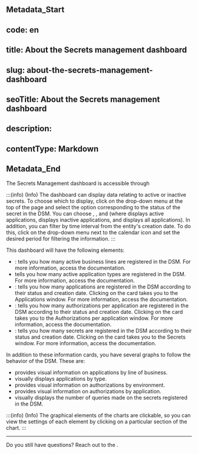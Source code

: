 ## Metadata_Start 
## code: en
## title: About the Secrets management dashboard 
## slug: about-the-secrets-management-dashboard 
## seoTitle: About the Secrets management dashboard 
## description:  
## contentType: Markdown 
## Metadata_End
The Secrets Management dashboard is accessible through 

:::(info) (Info)
The dashboard can display data relating to active or inactive secrets. To choose which to display, click on the drop-down menu at the top of the page and select the option corresponding to the status of the secret in the DSM. You can choose , , and  (where  displays active applications,  displays inactive applications, and  displays all applications). In addition, you can filter by time interval from the entity's creation date. To do this, click on the drop-down menu next to the calendar icon and set the desired period for filtering the information.
:::

This dashboard will have the following elements:

* : tells you how many active business lines are registered in the DSM. For more information, access the  documentation.
*  tells you how many active application types are registered in the DSM. For more information, access the  documentation.
* : tells you how many applications are registered in the DSM according to their status and creation date. Clicking on the card takes you to the Applications window. For more information, access the  documentation.
* : tells you how many authorizations per application are registered in the DSM according to their status and creation date. Clicking on the card takes you to the Authorizations per application window. For more information, access the  documentation.
* : tells you how many secrets are registered in the DSM according to their status and creation date. Clicking on the card takes you to the Secrets window. For more information, access the  documentation.

In addition to these information cards, you have several graphs to follow the behavior of the DSM. These are:

*  provides visual information on applications by line of business.
*  visually displays applications by type.
*  provides visual information on authorizations by environment.
*  provides visual information on authorizations by application.
*  visually displays the number of queries made on the secrets registered in the DSM.

:::(info) (Info)
The graphical elements of the charts are clickable, so you can view the settings of each element by clicking on a particular section of the chart.
:::

***
Do you still have questions? Reach out to the .